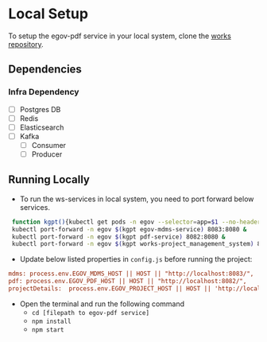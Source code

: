 # Local Setup

To setup the egov-pdf service in your local system, clone the [works repository](https://github.com/egovernments/DIGIT-Works).

## Dependencies

### Infra Dependency

- [ ] Postgres DB
- [ ] Redis
- [ ] Elasticsearch
- [ ] Kafka
  - [ ] Consumer
  - [ ] Producer

## Running Locally

- To run the ws-services in local system, you need to port forward below services.

```bash
 function kgpt(){kubectl get pods -n egov --selector=app=$1 --no-headers=true | head -n1 | awk '{print $1}'}
 kubectl port-forward -n egov $(kgpt egov-mdms-service) 8083:8080 &
 kubectl port-forward -n egov $(kgpt pdf-service) 8082:8080 &
 kubectl port-forward -n egov $(kgpt works-project_management_system) 8081:8080
``` 

- Update below listed properties in `config.js` before running the project:

```ini
mdms: process.env.EGOV_MDMS_HOST || HOST || "http://localhost:8083/",
pdf: process.env.EGOV_PDF_HOST || HOST || "http://localhost:8082/",
projectDetails:  process.env.EGOV_PROJECT_HOST || HOST || 'http://localhost:8081/'
```
- Open the terminal and run the following command
    - `cd [filepath to egov-pdf service]`
    - `npm install`
    - `npm start`
